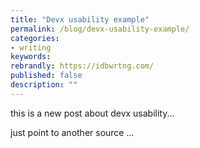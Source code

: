 ```yaml
---
title: "Devx usability example"
permalink: /blog/devx-usability-example/
categories:
- writing
keywords:
rebrandly: https://idbwrtng.com/
published: false
description: ""
---
```


this is a new post about devx usability...

just point to another source ...
